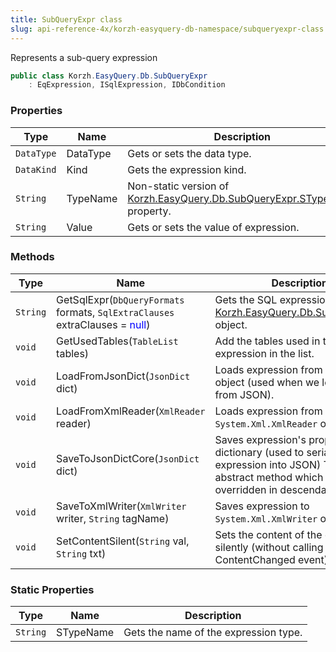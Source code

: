 ```yaml
---
title: SubQueryExpr class
slug: api-reference-4x/korzh-easyquery-db-namespace/subqueryexpr-class
---
```



Represents a sub-query expression
```csharp
public class Korzh.EasyQuery.Db.SubQueryExpr
    : EqExpression, ISqlExpression, IDbCondition

```

### Properties

| Type | Name | Description | 
| --- | --- | --- | 
| `DataType` | DataType | Gets or sets the data type. | 
| `DataKind` | Kind | Gets the expression kind. | 
| `String` | TypeName | Non-static version of [Korzh.EasyQuery.Db.SubQueryExpr.STypeName](/api-reference-4x/korzh-easyquery-db-namespace/subqueryexpr-class) property. | 
| `String` | Value | Gets or sets the value of expression. | 


### Methods

| Type | Name | Description | 
| --- | --- | --- | 
| `String` | GetSqlExpr(`DbQueryFormats` formats, `SqlExtraClauses` extraClauses = <span style='color: blue'>null</span>) | Gets the SQL expression of the [Korzh.EasyQuery.Db.SubQueryExpr](/api-reference-4x/korzh-easyquery-db-namespace/subqueryexpr-class) object. | 
| `void` | GetUsedTables(`TableList` tables) | Add the tables used in this expression in the list. | 
| `void` | LoadFromJsonDict(`JsonDict` dict) | Loads expression from IDictionary object (used when we load query from JSON). | 
| `void` | LoadFromXmlReader(`XmlReader` reader) | Loads expression from `System.Xml.XmlReader` object. | 
| `void` | SaveToJsonDictCore(`JsonDict` dict) | Saves expression's properties to dictionary (used to serialize expression into JSON)  This is an abstract method which should be overridden in descendant classes. | 
| `void` | SaveToXmlWriter(`XmlWriter` writer, `String` tagName) | Saves expression to `System.Xml.XmlWriter` object. | 
| `void` | SetContentSilent(`String` val, `String` txt) | Sets the content of the expression silently (without calling ContentChanged event). | 


### Static Properties

| Type | Name | Description | 
| --- | --- | --- | 
| `String` | STypeName | Gets the name of the expression type. |